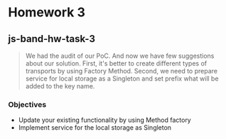 # Homework 3
## js-band-hw-task-3

> We had the audit of our PoC. And now we have few suggestions about our solution. First, it's better to create different types of transports by using Factory Method. Second, we need to prepare service for local storage as a Singleton and set prefix what will be added to the key name.


### Objectives
- Update your existing functionality by using Method factory
- Implement service for the local storage as Singleton

